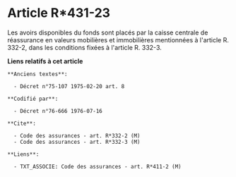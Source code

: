# Article R*431-23

Les avoirs disponibles du fonds sont placés par la caisse centrale de réassurance en valeurs mobilières et immobilières
mentionnées à l'article R. 332-2, dans les conditions fixées à l'article R. 332-3.

**Liens relatifs à cet article**

	**Anciens textes**:

	  - Décret n°75-107 1975-02-20 art. 8

	**Codifié par**:

	  - Décret n°76-666 1976-07-16

	**Cite**:

	  - Code des assurances - art. R*332-2 (M)
	  - Code des assurances - art. R*332-3 (M)

	**Liens**:

	  - TXT_ASSOCIE: Code des assurances - art. R*411-2 (M)
